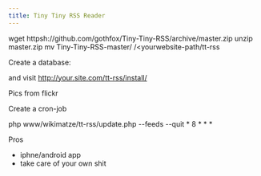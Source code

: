 ```yaml
---
title: Tiny Tiny RSS Reader
---
```


wget httpsh://github.com/gothfox/Tiny-Tiny-RSS/archive/master.zip
unzip master.zip
mv Tiny-Tiny-RSS-master/ /<yourwebsite-path/tt-rss



Create a database:


and visit <http://your.site.com/tt-rss/install/>


Pics from flickr


Create a cron-job

php www/wikimatze/tt-rss/update.php --feeds --quit  	* 8 * * *


Pros
- iphne/android app
- take care of your own shit

